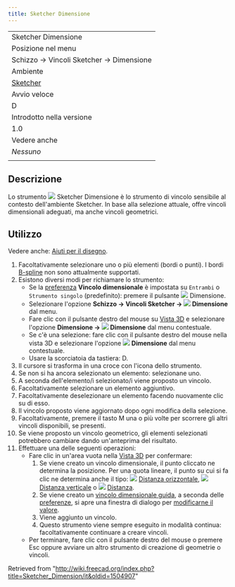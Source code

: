```yaml
---
title: Sketcher Dimensione
---
```

|  |
| --- |
| Sketcher Dimensione |
| Posizione nel menu |
| Schizzo → Vincoli Sketcher → Dimensione |
| Ambiente |
| [Sketcher](/Sketcher_Workbench/it "Sketcher Workbench/it") |
| Avvio veloce |
| D |
| Introdotto nella versione |
| 1.0 |
| Vedere anche |
| *Nessuno* |
|  |

## Descrizione

Lo strumento ![](/images/Sketcher_Dimension.svg) Sketcher Dimensione è lo strumento di vincolo sensibile al contesto dell'ambiente Sketcher. In base alla selezione attuale, offre vincoli dimensionali adeguati, ma anche vincoli geometrici.

## Utilizzo

Vedere anche: [Aiuti per il disegno](/Sketcher_Workbench/it#Drawing_aids "Sketcher Workbench/it").

1. Facoltativamente selezionare uno o più elementi (bordi o punti). I bordi [B-spline](/Sketcher_Workbench/it#Sketcher_CompCreateBSpline "Sketcher Workbench/it") non sono attualmente supportati.
2. Esistono diversi modi per richiamare lo strumento:
   * Se la [preferenza](/Sketcher_Preferences/it#General "Sketcher Preferences/it") **Vincolo dimensionale** è impostata su `Entrambi` o `Strumento singolo` (predefinito): premere il pulsante ![](/images/Sketcher_Dimension.svg) Dimensione.
   * Selezionare l'opzione **Schizzo → Vincoli Sketcher → ![](/images/Sketcher_Dimension.svg) Dimensione** dal menu.
   * Fare clic con il pulsante destro del mouse su [Vista 3D](/3D_view/it "3D view/it") e selezionare l'opzione **Dimensione → ![](/images/Sketcher_Dimension.svg) Dimensione** dal menu contestuale.
   * Se c'è una selezione: fare clic con il pulsante destro del mouse nella vista 3D e selezionare l'opzione **![](/images/Sketcher_Dimension.svg) Dimensione** dal menu contestuale.
   * Usare la scorciatoia da tastiera: D.
3. Il cursore si trasforma in una croce con l'icona dello strumento.
4. Se non si ha ancora selezionato un elemento: selezionane uno.
5. A seconda dell'elemento/i selezionato/i viene proposto un vincolo.
6. Facoltativamente selezionare un elemento aggiuntivo.
7. Facoltativamente deselezionare un elemento facendo nuovamente clic su di esso.
8. Il vincolo proposto viene aggiornato dopo ogni modifica della selezione.
9. Facoltativamente, premere il tasto M una o più volte per scorrere gli altri vincoli disponibili, se presenti.
10. Se viene proposto un vincolo geometrico, gli elementi selezionati potrebbero cambiare dando un'anteprima del risultato.
11. Effettuare una delle seguenti operazioni:
    * Fare clic in un'area vuota nella [Vista 3D](/3D_view/it "3D view/it") per confermare:
      1. Se viene creato un vincolo dimensionale, il punto cliccato ne determina la posizione. Per una quota lineare, il punto su cui si fa clic ne determina anche il tipo: ![](/images/Sketcher_ConstrainDistanceX.svg) [Distanza orizzontale](/Sketcher_ConstrainDistanceX/it "Sketcher ConstrainDistanceX/it"), ![](/images/Sketcher_ConstrainDistanceY.svg) [Distanza verticale](/Sketcher_ConstrainDistanceY/it "Sketcher ConstrainDistanceY/it") o ![](/images/Sketcher_ConstrainDistance.svg) [Distanza](/Sketcher_ConstrainDistance/it "Sketcher ConstrainDistance/it").
      2. Se viene creato un [vincolo dimensionale guida](/Sketcher_ToggleDrivingConstraint/it "Sketcher ToggleDrivingConstraint/it"), a seconda delle [preferenze](/Sketcher_Preferences/it#Display "Sketcher Preferences/it"), si apre una finestra di dialogo per [modificarne il valore](/Sketcher_Workbench/it#Edit_constraints "Sketcher Workbench/it").
      3. Viene aggiunto un vincolo.
      4. Questo strumento viene sempre eseguito in modalità continua: facoltativamente continuare a creare vincoli.
    * Per terminare, fare clic con il pulsante destro del mouse o premere Esc oppure avviare un altro strumento di creazione di geometrie o vincoli.

Retrieved from "<http://wiki.freecad.org/index.php?title=Sketcher_Dimension/it&oldid=1504907>"